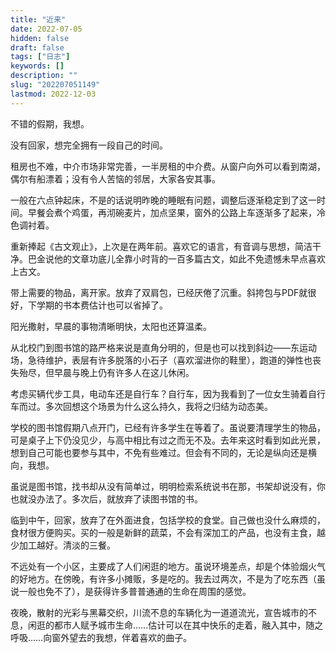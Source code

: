 ```yaml
---
title: "近来"
date: 2022-07-05
hidden: false
draft: false
tags: ["日志"]
keywords: []
description: ""
slug: "202207051149"
lastmod: 2022-12-03
---
```


不错的假期，我想。

没有回家，想完全拥有一段自己的时间。

租房也不难，中介市场非常完善，一半房租的中介费。从窗户向外可以看到南湖，偶尔有船漂着；没有令人苦恼的邻居，大家各安其事。

一般在六点钟起床，不是的话说明昨晚的睡眠有问题，调整后逐渐稳定到了这一时间。早餐会煮个鸡蛋，再沏碗麦片，加点坚果，窗外的公路上车逐渐多了起来，冷色调衬着。

重新捧起《古文观止》，上次是在两年前。喜欢它的语言，有音调与思想，简洁干净。巴金说他的文章功底儿全靠小时背的一百多篇古文，如此不免遗憾未早点喜欢上古文。

带上需要的物品，离开家。放弃了双肩包，已经厌倦了沉重。斜挎包与PDF就很好，下学期的书本费估计也可以省掉了。

阳光撒射，早晨的事物清晰明快，太阳也还算温柔。

从北校门到图书馆的路严格来说是直角分明的，但是也可以找到斜边——东运动场，急待维护，表层有许多脱落的小石子（喜欢溜进你的鞋里），跑道的弹性也丧失殆尽，但早晨与晚上仍有许多人在这儿休闲。

考虑买辆代步工具，电动车还是自行车？自行车，因为我看到了一位女生骑着自行车而过。多次回想这个场景为什么这么持久，我将之归结为动态美。

学校的图书馆假期八点开门，已经有许多学生在等着了。虽说要清理学生的物品，可是桌子上下仍没见少，与高中相比有过之而无不及。去年来这时看到如此光景，想到自己可能也要参与其中，不免有些难过。但会有不同的，无论是纵向还是横向，我想。

虽说是图书馆，找书却从没有简单过，明明检索系统说书在那，书架却说没有，你也就没办法了。多次后，就放弃了读图书馆的书。

临到中午，回家，放弃了在外面进食，包括学校的食堂。自己做也没什么麻烦的，食材很方便购买。买的一般是新鲜的蔬菜，不会有深加工的产品，也没有主食，越少加工越好。清淡的三餐。

不远处有一个小区，主要成了人们闲逛的地方。虽说环境差点，却是个体验烟火气的好地方。在傍晚，有许多小摊贩，多是吃的。我去过两次，不是为了吃东西（虽说一般也免不了），是获得许多普普通通的生命在周围的感觉。

夜晚，散射的光彩与黑幕交织，川流不息的车辆化为一道道流光，宣告城市的不息，闲逛的都市人赋予城市生命……估计可以在其中快乐的走着，融入其中，随之呼吸……向窗外望去的我想，伴着喜欢的曲子。

